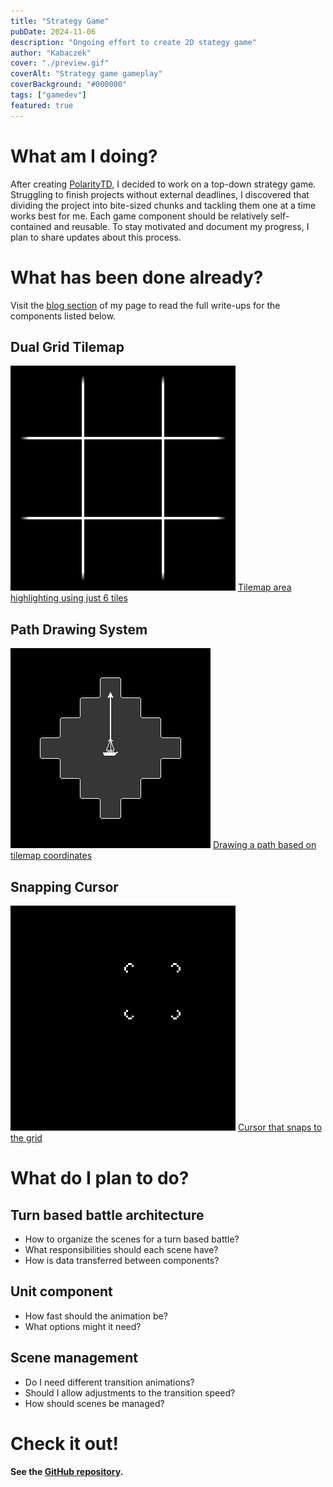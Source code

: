 ```yaml
---
title: "Strategy Game"
pubDate: 2024-11-06
description: "Ongoing effort to create 2D stategy game"
author: "Kabaczek"
cover: "./preview.gif"
coverAlt: "Strategy game gameplay"
coverBackground: "#000000"
tags: ["gamedev"]
featured: true
---
```


# What am I doing?

After creating [PolarityTD](/projects/polarity-td), I decided to work on a top-down strategy game. Struggling to finish projects without external deadlines, I discovered that dividing the project into bite-sized chunks and tackling them one at a time works best for me. Each game component should be relatively self-contained and reusable. To stay motivated and document my progress, I plan to share updates about this process.

# What has been done already?

Visit the [blog section](/posts/) of my page to read the full write-ups for the components listed below.

## Dual Grid Tilemap

![Tilemap preview](../../posts/dual-grid-tilemap/tilemap.gif)
[Tilemap area highlighting using just 6 tiles](/posts/dual-grid-tilemap)

## Path Drawing System

![Path drawing preview](../../posts/path-drawing-system/gridpath.gif)
[Drawing a path based on tilemap coordinates](/posts/path-drawing-system)

## Snapping Cursor

![Cursor preview](../../posts/snapping-cursor/cursor.gif)
[Cursor that snaps to the grid](/posts/snapping-cursor)

# What do I plan to do?

## Turn based battle architecture

- How to organize the scenes for a turn based battle?
- What responsibilities should each scene have?
- How is data transferred between components?

## Unit component

- How fast should the animation be?
- What options might it need?

## Scene management

- Do I need different transition animations?
- Should I allow adjustments to the transition speed?
- How should scenes be managed?

# Check it out!

**See the [GitHub repository](https://github.com/kabaczek1/kaba-game).**
